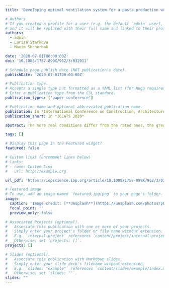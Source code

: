 ```yaml
---
title: 'Developing optimal ventilation system for a pasta production workshop using mathematical model'

# Authors
# If you created a profile for a user (e.g. the default `admin` user), write the username (folder name) here
# and it will be replaced with their full name and linked to their profile.
authors:
  - admin
  - Larisa Starkova
  - Maxim Shcherbak

date: '2020-07-01T00:00:00Z'
doi: '10.1088/1757-899X/962/3/032011'

# Schedule page publish date (NOT publication's date).
publishDate: '2020-07-01T00:00:00Z'

# Publication type.
# Accepts a single type but formatted as a YAML list (for Hugo requirements).
# Enter a publication type from the CSL standard.
publication_types: ['paper-conference']

# Publication name and optional abbreviated publication name.
publication: In *International Conference on Construction, Architecture and Technosphere Safety 2020*
publication_short: In *ICCATS 2020*

abstract: The more real conditions differ from the rated ones, the greater error is observed when calculating the aerodynamics and air temperature for specific premises. The paper considers a technique for estimating the efficiency of ventilation systems at the stage of choosing design solutions using mathematical simulation exemplified by a pasta production workshop in Magnitogorsk. Two air change circuits with central and local air conditioners to remove heat have been estimated. Mathematical models were built with the boundary conditions preset, which allowed visually estimating the airflow temperature and velocity field distribution for the circuits studied. Based on the simulation results, conclusions have been drawn on the efficiency of the circuits proposed.

tags: []

# Display this page in the Featured widget?
featured: false

# Custom links (uncomment lines below)
# links:
# - name: Custom Link
#   url: http://example.org

url_pdf: 'https://iopscience.iop.org/article/10.1088/1757-899X/962/3/032011/pdf'

# Featured image
# To use, add an image named `featured.jpg/png` to your page's folder.
image:
  caption: 'Image credit: [**Unsplash**](https://unsplash.com/photos/pLCdAaMFLTE)'
  focal_point: ''
  preview_only: false

# Associated Projects (optional).
#   Associate this publication with one or more of your projects.
#   Simply enter your project's folder or file name without extension.
#   E.g. `internal-project` references `content/project/internal-project/index.md`.
#   Otherwise, set `projects: []`.
projects: []

# Slides (optional).
#   Associate this publication with Markdown slides.
#   Simply enter your slide deck's filename without extension.
#   E.g. `slides: "example"` references `content/slides/example/index.md`.
#   Otherwise, set `slides: ""`.
slides: ""
---
```

